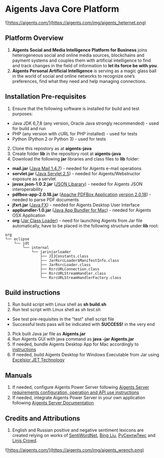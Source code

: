 # Aigents Java Core Platform
![https://aigents.com/](https://aigents.com/img/aigents_heternet.png)

## Platform Overview
1. **Aigents Social and Media Intelligence Platform for Business** joins heterogeneous social and online media sources, blockchains and payment systems and couples them with artificial intelligence to find and track changes in
the field of information to **let its force be with you**.
2. **Aigents Personal Artificial Intelligence** is serving as a magic glass ball in the world of social and online networks to recognize one’s preferences, find what they need and help managing connections. 

## Installation Pre-requisites
1. Ensure that the following software is installed for build and test purposes:
- Java JDK 6,7,8 (any version, Oracle Java strongly recommended) - used for build and run
- PHP (any version with cURL for PHP installed) - used for tests
- Python (Python 2 or Python 3) - used for tests
2. Clone this repostory as at **aigents-java**
3. Create folder **lib** in the repository root at **aigents-java**
4. Download the following **jar** libraries and class files to **lib** folder:
- **mail.jar** ([Java Mail 1.4.7](http://www.java2s.com/Code/Jar/j/Downloadjavaxmailapi147jar.htm)) - needed for Aigents e-mail operations
- **servlet.jar** ([Java Servlet 2.5](http://www.java2s.com/Code/Jar/s/Downloadservlet25jar.htm)) - needed for Aigents/Webstructor exposure as a servlet
- **javax.json-1.0.2.jar** ([JSON Libarary](http://www.java2s.com/Code/Jar/j/Downloadjavaxjson102jar.htm)) - needed for Aigents JSON interoperability
- **pdfbox-app-2.0.18.jar** ([Apache PDFBox Application](https://pdfbox.apache.org/) [version 2.0.18](https://mvnrepository.com/artifact/org.apache.pdfbox/pdfbox-app/2.0.18)) - needed to parse PDF documents
- **jfxrt.jar** ([Java FX](https://www.oracle.com/technetwork/java/javafx2-archive-download-1939373.html)) - needed for Aigents Desktop User Interface
- **appbundler-1.0.jar** ([Java App Bundler for Mac](https://docs.oracle.com/javase/7/docs/technotes/guides/jweb/packagingAppsForMac.html)) - needed for Aigents OSX Application
- **org** ([Jar Class Loader](https://github.com/raisercostin/eclipse-jarinjarloader)) - need for launching Aigents from Jar file automatically, have to be placed in the following structure under **lib** root: 
```
org
└── eclipse
    └── jdt
        └── internal
            └── jarinjarloader
                ├── JIJConstants.class
                ├── JarRsrcLoader$ManifestInfo.class
                ├── JarRsrcLoader.class
                ├── RsrcURLConnection.class
                ├── RsrcURLStreamHandler.class
                └── RsrcURLStreamHandlerFactory.class
```

## Build instructions
1. Run build script with Linux shell as **sh build.sh**
2. Run test script with Linux shell as *sh test.sh*
- See test pre-requisites in the "test" shell script file
- Successful tests pass will be indicated with **SUCCESS!** in the very end
3. Pick built Java jar file as **Aigents.jar**
4. Run Aigents GUI with java command as **java -jar Aigents.jar**
5. If needed, bundle Aigents Desktop App for Mac accordingly to [instructions](https://docs.oracle.com/javase/7/docs/technotes/guides/jweb/packagingAppsForMac.html)
6. If needed, build Aigents Desktop for Windows Executable from Jar using [Excelsior JET Technology](https://www.excelsiorjet.com/kb/35/howto-create-a-single-exe-from-your-java-application)  

## Manuals
1. If needed, configure Aigents Power Server following [Aigents Server requirements configuration, operation and API use instructions](doc/aigents_server.md)
2. If needed, integrate Aigents Power Server in your own application following [Aigents Server Documentation](doc/README.md) 

## Credits and Attributions
1. English and Russian positive and negative sentiment lexicons are created relying on works of [SentiWordNet](https://github.com/aesuli/SentiWordNet), [Bing Liu](https://www.cs.uic.edu/~liub/FBS/sentiment-analysis.html#lexicon), [РуСентиЛекс](https://www.labinform.ru/pub/rusentilex/index.htm) and [Linis Crowd](http://www.linis-crowd.org/).    

![https://aigents.com/](https://aigents.com/img/aigents_wrench.png)
